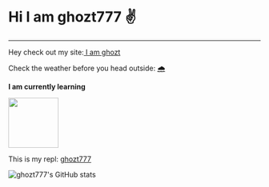 # Hi I am ghozt777 :v:
<hr />
<p>Hey check out my site:<a href="https://ghozt.netlify.app/"> I am ghozt</a></p>
<p>Check the weather before you head outside: <a href='https://ghozt-weatherapp.netlify.app'>🌧</a></p>
<p><b> I am currently learning</b></p>
<img src="https://github.com/ghozt777/images/blob/26fb30697001e92d6a8f0edd16ffc78622562755/js.jpeg" height="100" width="100" >
<p>This is my repl: <a href="https://replit.com/@ghozt777">ghozt777</a></p>

![ghozt777's GitHub stats](https://github-readme-stats.vercel.app/api?username=ghozt777&show_icons=true&theme=radical)


